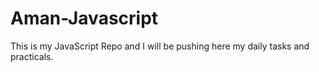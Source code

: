 # Aman-Javascript
This is my JavaScript Repo and I will be pushing here my daily tasks and practicals.
